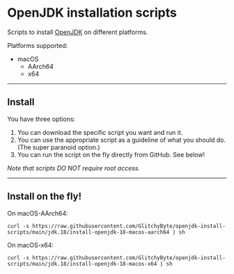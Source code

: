 # OpenJDK installation scripts

Scripts to install [OpenJDK](https://jdk.java.net) on different platforms.

Platforms supported:

- macOS
    - AArch64
    - x64

---
## Install

You have three options:

1. You can download the specific script you want and run it.
2. You can use the appropriate script as a guideline of what you should do. (The super paranoid option.)
3. You can run the script on the fly directly from GitHub. See below!

*Note that scripts DO NOT require root access.*

---
## Install on the fly!

On macOS-AArch64:

    curl -s https://raw.githubusercontent.com/GlitchyByte/openjdk-install-scripts/main/jdk.18/install-openjdk-18-macos-aarch64 | sh

On macOS-x64:

    curl -s https://raw.githubusercontent.com/GlitchyByte/openjdk-install-scripts/main/jdk.18/install-openjdk-18-macos-x64 | sh
